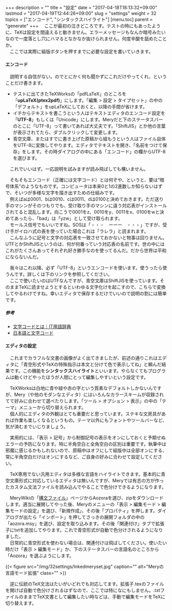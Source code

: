 +++
description = ""
title = "設定"
date = "2017-04-18T18:13:32+09:00"
lastmod = "2017-04-19T12:44:26+09:00"
slug = "settings"
weight = 32
topics = ["エンコード", "シンタックスハイライト"]
[menu.toc]
    parent = "generate"
+++
&#x3000;ここが最初の泣きどころです。テストの時にもあったように、TeXは設定を間違えると動きません。エラーメッセージもなんか暗号みたいなので一度落とし穴にハマるとなかなか抜けられません。何度辛酸を舐めたことか。  
　ここでは実際に組版ボタンを押すまでに必要な設定を書いていきます。

#### エンコード
　説明する自信がない。のでとにかく何も聞かずにこれだけやってくれ、ということだけ書きます。

- テストに出てきたTeXWorksの「pdfLaTeX」のところを「**upLaTeX(ptex2pdf)**」にします。「編集 > 設定 > タイプセット」の中の「デフォルト」をupLaTeXにしておくと、以降の手間が省けます。
- イチからテキストを書こうという人はテキストエディタのエンコード設定を「**UTF-8**」もしくは「Unicode」にします。Meryだと下のステータスバーのとこに「UTF-8」って書いてあれば大丈夫です。「ShiftJIS」とか他の言葉が表示されてたら、ダブルクリックして変更します。
- 青空文庫、またはすでに書き上げた原稿から組もうという人はファイル自体をUTF-8に変換してやります。エディタでテキストを開き、「名前をつけて保存」をします。その時ダイアログの中にある「エンコード」の欄からUTF-8を選びます。

　これでいいはず。一応説明を試みますが読み飛ばしても構いません。

　そもそもエンコード（正確には文字コード）とは何ぞや、というと、要は“暗号体系”のようなものです。コンピュータは本来0と1の2進数しか知らないはずで、そいつが多様な文字を描き出すための仕組みです。  
　例えばaは0001、bは0010、cは0011、dは0100と決めておきます。ただ送り手のマシンがそのつもりでも、受け取り手のマシンに違う対応表がインストールされてると混乱します。向こうで0001をz、0010をy、0011をx、0100をwと決めてあったら、「bad」は「yzw」として受け取られます。  
　モールス信号でもいいですね。SOSは「・・・　ーーー　・・・」ですが、受け手がイロハ式の表を使っていた場合これは「ラレラ」と読まれます。  
　こんなふうに記号と文字の対応表を一致させておかないと物事は回りません。UTFとかShiftJISというのは、何が何番っていう対応表の名前です。世の中にはこれがたくさんあってそれぞれ好き勝手なのを使ってるんだ。だから世界は平和にならないんだ。

　我々はこれ以降、必ず「UTF-8」というエンコードを使います。使うったら使うんです。詳しくは下のリンクを参照してください。  
　ここで使いたいのはUTFなんですが、青空文庫はShiftJISを使っています。そのままTeXに読ませようとするといわゆる文字化けを起こすので、こちらで変換してやるわけですね。幸いエディタで保存するだけでいいので説明の割には簡単です。

##### 参考
- [文字コードとは｜IT用語辞典](http://e-words.jp/w/%E6%96%87%E5%AD%97%E3%82%B3%E3%83%BC%E3%83%89.html)
- [日本語と文字コード](http://www.kanzaki.com/docs/jcode.html)

#### エディタの設定
　これまでカラフルな文書の画像がよく出てきましたが、前述の通りこれはエディタに「青空形式やTeXの特殊指示は本文と分けて色で表示してね」と頼んだ結果です。この機能を**シンタックスハイライト**といいます。やらなくてもプログラムは動くけどやったほうが人間にとって編集しやすいという設定です。  

　TeXWorksは白地に青や緑や赤の字という質素なデフォルトしかないんですが、Mery（や他のモダンなエディタ）にはいろんなカラースキームが収録されてて好みに合わせて選べたりします。「ツール > オプション > 表示」の中の「テーマ」メニューから切り替えられます。  
　個人的にエディタの外観はとても重要だと思っています。ステキな文房具があれば作業も楽しくなるというもの。テーマ以外にもフォントやツールバーなど、気が済むまでいじりましょう。

　実用的には、「表示 > 記号」から制御記号の表示をオンにしておくと予期せぬエラーの予防になります。特に半角空白と全角空白の区別は重要です。執筆中は邪魔に感じるかもしれないので、原稿中はオフにして組版中は全部オンにする、常に半角空白だけはオンにするなど、ご自身の好みに合わせて設定してください。

　TeX専用でない汎用エディタは多様な言語をハイライトできます。基本的に青空文庫形式に対応しているエディタは無いんですが、Meryでは有志の方が作ったカスタム文法ファイルを読み込んでやることで色分けできるようになります。

　MeryWikiの「[構文ファイル](http://www.haijin-boys.com/wiki/%E6%A7%8B%E6%96%87%E3%83%95%E3%82%A1%E3%82%A4%E3%83%AB)」ページからAozoraを選び、zipをダウンロードします。適当に展開してやった後、Meryのメニューの「表示 > 編集モード > 編集モードの設定」を選び、「新規作成」、その後「プロパティ」を押します。ダイアログが出たら「インポート」を押してさっきの展開フォルダの中の「aozora.msy」を選び、設定を取り込みます。その後「関連付け」タブで拡張子にtxtを追加してやります。これで青空形式が自動で色分けされるようになりました。  
　日常的に青空形式を使わない場合は、関連付けは飛ばしてください。使いたい時だけ「表示 > 編集モード」か、下のステータスバーの言語名のところから「Aozora」を選ぶようにします。

{{< figure src="/img/32settings/Inkedmeryset.jpg" caption="" alt="Meryの言語モード拡張" class="" >}}

　逆に伝統のTeX文法はたいがいどれでも対応してます。拡張子.texのファイルを開けば自動で色分けされるはずなので、ここでは特になにもしません。.txtファイルのままでTeX文書として編集したい時などは、手動で編集モードをTeXに切り替えます。
